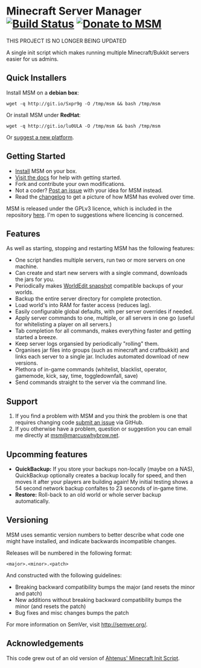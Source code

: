 # Minecraft Server Manager [![Build Status][status-img]][status] [![Donate to MSM][donate-img]][donate]

[status-img]: https://api.travis-ci.org/msmhq/msm.png?branch=master
[status]: http://travis-ci.org/msmhq/msm
[donate-img]: https://www.paypalobjects.com/en_GB/i/btn/btn_donate_SM.gif
[donate]: https://www.paypal.com/cgi-bin/webscr?cmd=_s-xclick&hosted_button_id=Z7XQDNF7U5GLL

THIS PROJECT IS NO LONGER BEING UPDATED

A single init script which makes running multiple Minecraft/Bukkit servers easier for us admins.

## Quick Installers

Install MSM on a **debian box**:

    wget -q http://git.io/Sxpr9g -O /tmp/msm && bash /tmp/msm

Or install MSM under **RedHat**:

	wget -q http://git.io/lu0ULA -O /tmp/msm && bash /tmp/msm

Or [suggest a new platform][issues].

## Getting Started

* [Install][install] MSM on your box.
* [Visit the docs][docs] for help with getting started.
* Fork and contribute your own modifications.
* Not a coder? [Post an issue][issues] with your idea for MSM instead.
* Read the [changelog][changelog] to get a picture of how MSM has evolved over time.

MSM is released under the GPLv3 licence, which is included in the repository [here][licence]. I'm open to suggestions where licencing is concerned.

## Features

As well as starting, stopping and restarting MSM has the following features:

* One script handles multiple servers, run two or more servers on one machine.
* Can create and start new servers with a single command, downloads the jars for you.
* Periodically makes [WorldEdit snapshot][we-snapshot] compatible backups of your worlds.
* Backup the entire server directory for complete protection.
* Load world's into RAM for faster access (reduces lag).
* Easily configurable global defaults, with per server overrides if needed.
* Apply server commands to one, multiple, or all servers in one go (useful for whitelisting a player on all servers.)
* Tab completion for all commands, makes everything faster and getting started a breeze.
* Keep server logs organsied by periodically "rolling" them.
* Organises jar files into groups (such as minecraft and craftbukkit) and links each server to a single jar. Includes automated download of new versions.
* Plethora of in-game commands (whitelist, blacklist, operator, gamemode, kick, say, time, toggledownfall, save)
* Send commands straight to the server via the command line.

## Support

1. If you find a problem with MSM and you think the problem is one that requires changing code [submit an issue][issues] via GitHub.
2. If you otherwise have a problem, question or suggestion you can email me directly at msm@marcuswhybrow.net.


## Upcomming features

* **QuickBackup:** If you store your backups non-locally (maybe on a NAS), QuickBackup optionally creates a backup locally for speed, and then moves it after your players are building again! My initial testing shows a 54 second network backup confaltes to 23 seconds of in-game time.
* **Restore:** Roll-back to an old world or whole server backup automatically.


## Versioning

MSM uses semantic version numbers to better describe what code one might have installed, and indicate backwards incompatible changes.

Releases will be numbered in the following format:

`<major>.<minor>.<patch>`

And constructed with the following guidelines:

* Breaking backward compatibility bumps the major (and resets the minor and patch)
* New additions without breaking backward compatibility bumps the minor (and resets the patch)
* Bug fixes and misc changes bumps the patch

For more information on SemVer, visit http://semver.org/.


## Acknowledgements

This code grew out of an old version of [Ahtenus' Minecraft Init Script][ahtenus-minecraft-init].

[we-snapshot]: http://wiki.sk89q.com/wiki/WorldEdit/Snapshots
[ahtenus-minecraft-init]: https://github.com/Ahtenus/minecraft-init
[docs]: http://msmhq.com/docs/
[install]: http://msmhq.com/docs/installation.html
[changelog]: https://github.com/marcuswhybrow/minecraft-server-manager/blob/master/CHANGELOG.markdown
[licence]: https://github.com/marcuswhybrow/minecraft-server-manager/blob/master/LICENSE.markdown
[issues]: https://github.com/marcuswhybrow/minecraft-server-manager/issues
